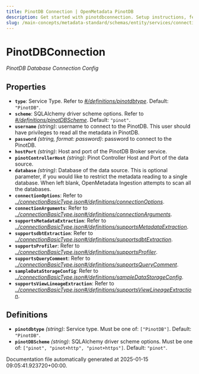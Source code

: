 ```yaml
---
title: PinotDB Connection | OpenMetadata PinotDB
description: Get started with pinotdbconnection. Setup instructions, features, and configuration details inside.
slug: /main-concepts/metadata-standard/schemas/entity/services/connections/database/pinotdbconnection
---
```


# PinotDBConnection

*PinotDB Database Connection Config*

## Properties

- **`type`**: Service Type. Refer to *[#/definitions/pinotdbtype](#definitions/pinotdbtype)*. Default: `"PinotDB"`.
- **`scheme`**: SQLAlchemy driver scheme options. Refer to *[#/definitions/pinotDBScheme](#definitions/pinotDBScheme)*. Default: `"pinot"`.
- **`username`** *(string)*: username to connect to the PinotDB. This user should have privileges to read all the metadata in PinotDB.
- **`password`** *(string, format: password)*: password to connect to the PinotDB.
- **`hostPort`** *(string)*: Host and port of the PinotDB Broker service.
- **`pinotControllerHost`** *(string)*: Pinot Controller Host and Port of the data source.
- **`database`** *(string)*: Database of the data source. This is optional parameter, if you would like to restrict the metadata reading to a single database. When left blank, OpenMetadata Ingestion attempts to scan all the databases.
- **`connectionOptions`**: Refer to *[../connectionBasicType.json#/definitions/connectionOptions](#/connectionBasicType.json#/definitions/connectionOptions)*.
- **`connectionArguments`**: Refer to *[../connectionBasicType.json#/definitions/connectionArguments](#/connectionBasicType.json#/definitions/connectionArguments)*.
- **`supportsMetadataExtraction`**: Refer to *[../connectionBasicType.json#/definitions/supportsMetadataExtraction](#/connectionBasicType.json#/definitions/supportsMetadataExtraction)*.
- **`supportsdbtExtraction`**: Refer to *[../connectionBasicType.json#/definitions/supportsdbtExtraction](#/connectionBasicType.json#/definitions/supportsdbtExtraction)*.
- **`supportsProfiler`**: Refer to *[../connectionBasicType.json#/definitions/supportsProfiler](#/connectionBasicType.json#/definitions/supportsProfiler)*.
- **`supportsQueryComment`**: Refer to *[../connectionBasicType.json#/definitions/supportsQueryComment](#/connectionBasicType.json#/definitions/supportsQueryComment)*.
- **`sampleDataStorageConfig`**: Refer to *[../connectionBasicType.json#/definitions/sampleDataStorageConfig](#/connectionBasicType.json#/definitions/sampleDataStorageConfig)*.
- **`supportsViewLineageExtraction`**: Refer to *[../connectionBasicType.json#/definitions/supportsViewLineageExtraction](#/connectionBasicType.json#/definitions/supportsViewLineageExtraction)*.
## Definitions

- **`pinotdbtype`** *(string)*: Service type. Must be one of: `["PinotDB"]`. Default: `"PinotDB"`.
- **`pinotDBScheme`** *(string)*: SQLAlchemy driver scheme options. Must be one of: `["pinot", "pinot+http", "pinot+https"]`. Default: `"pinot"`.


Documentation file automatically generated at 2025-01-15 09:05:41.923720+00:00.
